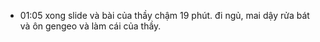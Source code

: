- 01:05 xong slide và bài của thầy chậm 19 phút. đi ngủ, mai dậy rửa bát và ôn gengeo và làm cái của thầy.